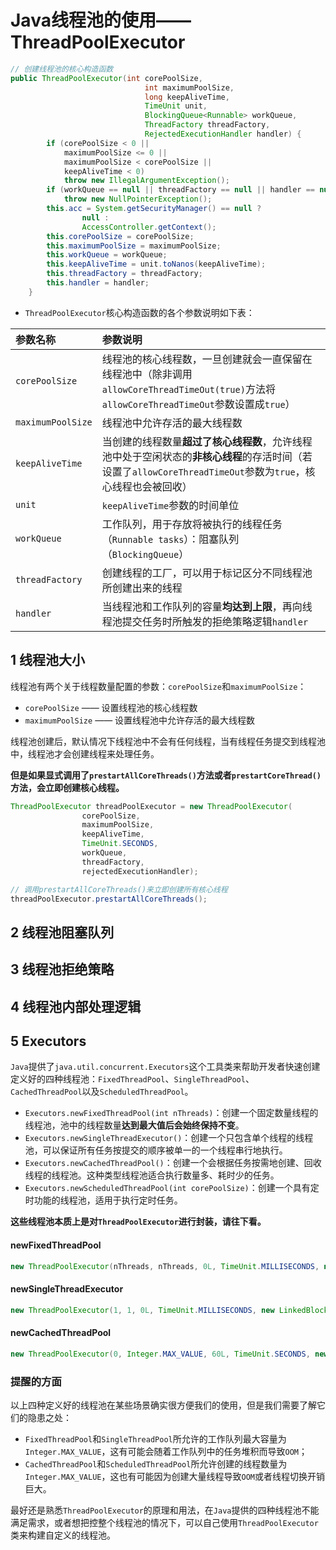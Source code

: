 # Java线程池的使用——ThreadPoolExecutor

```java
// 创建线程池的核心构造函数
public ThreadPoolExecutor(int corePoolSize,
                              int maximumPoolSize,
                              long keepAliveTime,
                              TimeUnit unit,
                              BlockingQueue<Runnable> workQueue,
                              ThreadFactory threadFactory,
                              RejectedExecutionHandler handler) {
        if (corePoolSize < 0 ||
            maximumPoolSize <= 0 ||
            maximumPoolSize < corePoolSize ||
            keepAliveTime < 0)
            throw new IllegalArgumentException();
        if (workQueue == null || threadFactory == null || handler == null)
            throw new NullPointerException();
        this.acc = System.getSecurityManager() == null ?
                null :
                AccessController.getContext();
        this.corePoolSize = corePoolSize;
        this.maximumPoolSize = maximumPoolSize;
        this.workQueue = workQueue;
        this.keepAliveTime = unit.toNanos(keepAliveTime);
        this.threadFactory = threadFactory;
        this.handler = handler;
    }
```

- `ThreadPoolExecutor`核心构造函数的各个参数说明如下表：

|参数名称|参数说明|
|:---|:---|
|`corePoolSize`|线程池的核心线程数，一旦创建就会一直保留在线程池中（除非调用`allowCoreThreadTimeOut(true)`方法将`allowCoreThreadTimeOut`参数设置成`true`）|
|`maximumPoolSize`|线程池中允许存活的最大线程数|
|`keepAliveTime`|当创建的线程数量**超过了核心线程数**，允许线程池中处于空闲状态的**非核心线程**的存活时间（若设置了`allowCoreThreadTimeOut`参数为`true`，核心线程也会被回收）|
|`unit`|`keepAliveTime`参数的时间单位|
|`workQueue`|工作队列，用于存放将被执行的线程任务（`Runnable tasks`）：阻塞队列（`BlockingQueue`）|
|`threadFactory`|创建线程的工厂，可以用于标记区分不同线程池所创建出来的线程|
|`handler`|当线程池和工作队列的容量**均达到上限**，再向线程池提交任务时所触发的拒绝策略逻辑`handler`|

## 1 线程池大小
线程池有两个关于线程数量配置的参数：`corePoolSize`和`maximumPoolSize`：

- `corePoolSize` —— 设置线程池的核心线程数
- `maximumPoolSize` —— 设置线程池中允许存活的最大线程数

线程池创建后，默认情况下线程池中不会有任何线程，当有线程任务提交到线程池中，线程池才会创建线程来处理任务。

**但是如果显式调用了`prestartAllCoreThreads()`方法或者`prestartCoreThread()`方法，会立即创建核心线程。**

```java
ThreadPoolExecutor threadPoolExecutor = new ThreadPoolExecutor(
                corePoolSize,
                maximumPoolSize,
                keepAliveTime,
                TimeUnit.SECONDS,
                workQueue,
                threadFactory,
                rejectedExecutionHandler);

// 调用prestartAllCoreThreads()来立即创建所有核心线程
threadPoolExecutor.prestartAllCoreThreads();
```

## 2 线程池阻塞队列


## 3 线程池拒绝策略

## 4 线程池内部处理逻辑


## 5 Executors
`Java`提供了`java.util.concurrent.Executors`这个工具类来帮助开发者快速创建定义好的四种线程池：`FixedThreadPool`、`SingleThreadPool`、`CachedThreadPool`以及`ScheduledThreadPool`。

- `Executors.newFixedThreadPool(int nThreads)`：创建一个固定数量线程的线程池，池中的线程数量**达到最大值后会始终保持不变**。
- `Executors.newSingleThreadExecutor()`：创建一个只包含单个线程的线程池，可以保证所有任务按提交的顺序被单一的一个线程串行地执行。
- `Executors.newCachedThreadPool()`：创建一个会根据任务按需地创建、回收线程的线程池。这种类型线程池适合执行数量多、耗时少的任务。
- `Executors.newScheduledThreadPool(int corePoolSize)`：创建一个具有定时功能的线程池，适用于执行定时任务。

**这些线程池本质上是对`ThreadPoolExecutor`进行封装，请往下看。**

#### newFixedThreadPool

```java
new ThreadPoolExecutor(nThreads, nThreads, 0L, TimeUnit.MILLISECONDS, new LinkedBlockingQueue<Runnable>());
```

#### newSingleThreadExecutor

```java
new ThreadPoolExecutor(1, 1, 0L, TimeUnit.MILLISECONDS, new LinkedBlockingQueue<Runnable>());
```

#### newCachedThreadPool

```java
new ThreadPoolExecutor(0, Integer.MAX_VALUE, 60L, TimeUnit.SECONDS, new SynchronousQueue<Runnable>());
```

### 提醒的方面
以上四种定义好的线程池在某些场景确实很方便我们的使用，但是我们需要了解它们的隐患之处：

- `FixedThreadPool`和`SingleThreadPool`所允许的工作队列最大容量为`Integer.MAX_VALUE`，这有可能会随着工作队列中的任务堆积而导致`OOM`；
- `CachedThreadPool`和`ScheduledThreadPool`所允许创建的线程数量为`Integer.MAX_VALUE`，这也有可能因为创建大量线程导致`OOM`或者线程切换开销巨大。

最好还是熟悉`ThreadPoolExecutor`的原理和用法，在`Java`提供的四种线程池不能满足需求，或者想把控整个线程池的情况下，可以自己使用`ThreadPoolExecutor`类来构建自定义的线程池。

